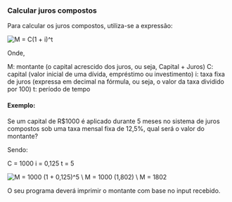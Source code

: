 ### Calcular juros compostos

Para calcular os juros compostos, utiliza-se a expressão:

![M = C(1 + i)^t](https://i.imgur.com/4WcuNyx.png)

Onde,

M: montante (o capital acrescido dos juros, ou seja, Capital + Juros)
C: capital (valor inicial de uma dívida, empréstimo ou investimento)
i: taxa fixa de juros (expressa em decimal na fórmula, ou seja, o valor da taxa dividido por 100)
t: período de tempo

#### Exemplo:

Se um capital de R$1000 é aplicado durante 5 meses no sistema de juros compostos sob uma taxa mensal fixa de 12,5%, qual será o valor do montante?

Sendo:

C = 1000
i = 0,125
t = 5

![M = 1000 (1 + 0,125)^5 \\ M = 1000 (1,802) \\ M = 1802](https://i.imgur.com/lai9CG0.png)

O seu programa deverá imprimir o montante com base no input recebido.
